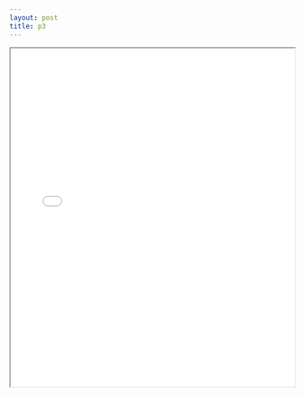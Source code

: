 ```yaml
---
layout: post
title: p3
---
```


<div class="pdf-container">
<iframe src="ea/assets/pdfs/p3.pdf" height="600" width="100%" allowFullScreen="true"></iframe>
</div>


